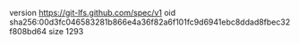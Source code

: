 version https://git-lfs.github.com/spec/v1
oid sha256:00d3fc046583281b866e4a36f82a6f101fc9d6941ebc8ddad8fbec32f808bd64
size 1293
